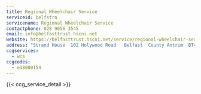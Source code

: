 ```yaml
---
title: Regional Wheelchair Service
serviceid: belfstrn
servicename: Regional Wheelchair Service
contactphone: 028 9056 3545
email: info@belfasttrust.hscni.net
website: https://belfasttrust.hscni.net/service/regional-wheelchair-service/
address: "Strand House  102 Holywood Road   Belfast  County Antrim  BT4 1NU"
ccgservices:
  - wcs
ccgcodes:
  - e38000154
---
```


{{< ccg_service_detail >}}
